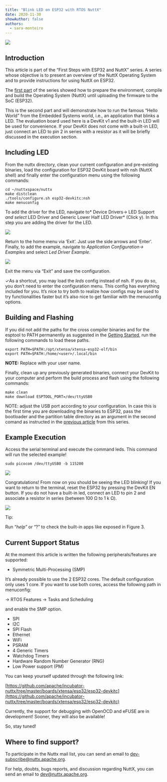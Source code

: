 ```yaml
---
title: "Blink LED on ESP32 with RTOS NuttX"
date: 2020-11-30
showAuthor: false
authors: 
  - sara-monteiro
---
```

![](img/blink-1.webp)

## Introduction

This article is part of the “First Steps with ESP32 and NuttX” series. A series whose objective is to present an overview of the NuttX Operating System and to provide instructions for using NuttX on ESP32.

The [first part](https://medium.com/the-esp-journal/getting-started-with-esp32-and-nuttx-fd3e1a3d182c) of the series showed how to prepare the environment, compile and build the Operating System (NuttX) until uploading the firmware to the SoC (ESP32).

This is the second part and will demonstrate how to run the famous “Hello World” from the Embedded Systems world, i.e., an application that blinks a LED. The evaluation board used here is a DevKit v1 and the built-in LED will be used for convenience. If your DevKit does not come with a built-in LED, just connect an LED to pin 2 in series with a resistor as it will be briefly discussed in the execution section.

## Including LED

From the nuttx directory, clean your current configuration and pre-existing binaries, load the configuration for ESP32 DevKit board with nsh (NuttX shell) and finally enter the configuration menu using the following commands:

```
cd ~/nuttxspace/nuttx
make distclean
./tools/configure.sh esp32-devkitc:nsh
make menuconfig
```

To add the driver for the LED, navigate to* Device Drivers-> LED Support *and select* LED Driver and Generic Lower Half LED Driver* (Click y). In this step you are adding the driver for the LED.

![](img/blink-2.webp)

Return to the home menu via ‘Exit’. Just use the side arrows and ‘Enter’. Finally, to add the example, navigate to *Application Configuration-> Examples* and select *Led Driver Example.*

![](img/blink-3.webp)

Exit the menu via “Exit” and save the configuration.

✓As a shortcut, you may load the *leds* config instead of nsh. If you do so, you don’t need to enter the configuration menu. This config has everything included for you. It’s nice to try both to realize how configs may be used to try functionalities faster but it’s also nice to get familiar with the menuconfig options.

## Building and Flashing

If you did not add the paths for the cross compiler binaries and for the esptool to PATH permanently as suggested in the [Getting Started](https://medium.com/the-esp-journal/getting-started-with-esp32-and-nuttx-fd3e1a3d182c), run the following commands to load these paths.

```
export PATH=$PATH:/opt/xtensa/xtensa-esp32-elf/bin
export PATH=$PATH:/home/<user>/.local/bin
```

__NOTE:__ Replace <user> with your user name.

Finally, clean up any previously generated binaries, connect your DevKit to your computer and perform the build process and flash using the following commands:

```
make clean
make download ESPTOOL_PORT=/dev/ttyUSB0
```

NOTE: adjust the USB port according to your configuration. In case this is the first time you are downloading the binaries to ESP32, pass the bootloader and the partition table directory as an argument in the second comand as instructed in the [previous article](https://medium.com/the-esp-journal/getting-started-with-esp32-and-nuttx-fd3e1a3d182c) from this series.

## Example Execution

Access the serial terminal and execute the command leds. This command will run the selected example!

```
sudo picocom /dev/ttyUSB0 -b 115200
```

![](img/blink-4.webp)

Congratulations! From now on you should be seeing the LED blinking! If you want to return to the terminal, reset the ESP32 by pressing the DevKit EN button. If you do not have a built-in led, connect an LED to pin 2 and associate a resistor in series (between 100 Ω to 1 k Ω).

![](img/blink-5.webp)

Tip:

Run “*help”* or “?” to check the built-in apps like exposed in Figure 3.

## Current Support Status

At the moment this article is written the following peripherals/features are supported:

- Symmetric Multi-Processing (SMP)

It’s already possible to use the 2 ESP32 cores. The default configuration only uses 1 core. If you want to use both cores, access the following path in menuconfig:

-> RTOS Features -> Tasks and Scheduling

and enable the SMP option.

- SPI
- I2C
- SPI Flash
- Ethernet
- WiFi
- PSRAM
- 4 Generic Timers
- Watchdog Timers
- Hardware Random Number Generator (RNG)
- Low Power support (PM)

You can keep yourself updated through the following link:

[https://github.com/apache/incubator-nuttx/tree/master/boards/xtensa/esp32/esp32-devkitc](https://github.com/apache/incubator-nuttx/tree/master/boards/xtensa/esp32/esp32-devkitc)

Currently, the support for debugging with OpenOCD and eFUSE are in development! Sooner, they will also be available!

So, stay tuned!

## Where to find support?

To participate in the Nuttx mail list, you can send an email to [dev-subscribe@nuttx.apache.org](mailto:dev-subscribe@nuttx.apache.org).

For help, doubts, bugs reports, and discussion regarding NuttX, you can send an email to [dev@nuttx.apache.org](mailto:dev@nuttx.apache.org).
